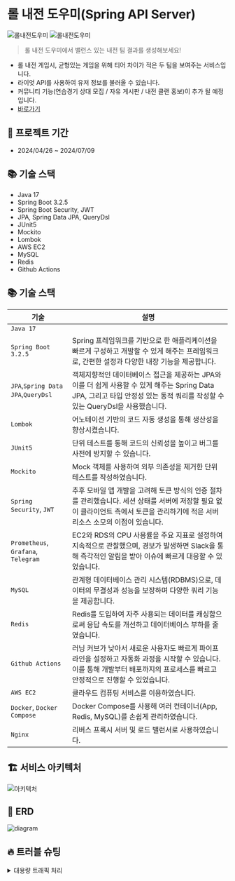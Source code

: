 # 롤 내전 도우미(Spring API Server)
![롤내전도우미](https://github.com/carrotbat410/spring-lol-team-maker/assets/163713062/64e846aa-a151-430b-97f4-47ad48a1485b)
![롤내전도우미](https://github.com/carrotbat410/spring-lol-team-maker/assets/163713062/8fb09026-c11f-4143-b5aa-d6c51d2b6e51)

> 롤 내전 도우미에서 밸런스 있는 내전 팀 결과를 생성해보세요!

- 롤 내전 게임시, 균형있는 게임을 위해 티어 차이가 적은 두 팀을 보여주는 서비스입니다.
- 라이엇 API를 사용하여 유저 정보를 불러올 수 있습니다.
- 커뮤니티 기능(연습경기 상대 모집 / 자유 게시판 / 내전 클랜 홍보)이 추가 될 예정입니다.
- [바로가기](https://lolcivilwarhelper.vercel.app/)

## 📆 프로젝트 기간
- 2024/04/26 ~ 2024/07/09

## 📚 기술 스택
- Java 17
- Spring Boot 3.2.5
- Spring Boot Security, JWT
- JPA, Spring Data JPA, QueryDsl
- JUnit5
- Mockito
- Lombok
- AWS EC2
- MySQL
- Redis
- Github Actions
## 📚 기술 스택

| 기술                                  | 설명                                                                                                                |
|-------------------------------------|-------------------------------------------------------------------------------------------------------------------|
| `Java 17`                           |                                                                                                                   |
| `Spring Boot 3.2.5`                 | Spring 프레임워크를 기반으로 한 애플리케이션을 빠르게 구성하고 개발할 수 있게 해주는 프레임워크로, 간편한 설정과 다양한 내장 기능을 제공합니다.                              |
| `JPA`,`Spring Data JPA`,`QueryDsl`  | 객체지향적인 데이터베이스 접근을 제공하는 JPA와 이를 더 쉽게 사용할 수 있게 해주는 Spring Data JPA, 그리고 타입 안정성 있는 동적 쿼리를 작성할 수 있는 QueryDsl을 사용했습니다. |
| `Lombok`                            | 어노테이션 기반의 코드 자동 생성을 통해 생산성을 향상시켰습니다.                                                                              |
| `JUnit5`                            | 단위 테스트를 통해 코드의 신뢰성을 높이고 버그를 사전에 방지할 수 있습니다.                                                                       |
| `Mockito`                           | Mock 객체를 사용하여 외부 의존성을 제거한 단위 테스트를 작성하였습니다.                                                                        |
| `Spring Security`, `JWT`            | 추후 모바일 앱 개발을 고려해 토큰 방식의 인증 절차를 관리했습니다. 세션 상태를 서버에 저장할 필요 없이 클라이언트 측에서 토큰을 관리하기에 적은 서버 리소스 소모의 이점이 있습니다.           |
| `Prometheus`, `Grafana`, `Telegram` | EC2와 RDS의 CPU 사용률을 주요 지표로 설정하여 지속적으로 관찰했으며, 경보가 발생하면 Slack을 통해 즉각적인 알림을 받아 이슈에 빠르게 대응할 수 있었습니다.                   |
| `MySQL`                             | 관계형 데이터베이스 관리 시스템(RDBMS)으로, 데이터의 무결성과 성능을 보장하며 다양한 쿼리 기능을 제공합니다.                                                  |
| `Redis`                             | Redis를 도입하여 자주 사용되는 데이터를 캐싱함으로써 응답 속도를 개선하고 데이터베이스 부하를 줄였습니다.                                                     |
| `Github Actions`                    | 러닝 커브가 낮아서 새로운 사용자도 빠르게 파이프라인을 설정하고 자동화 과정을 시작할 수 있습니다. 이를 통해 개발부터 배포까지의 프로세스를 빠르고 안정적으로 진행할 수 있었습니다.             |
| `AWS EC2`                           | 클라우드 컴퓨팅 서비스를 이용하였습니다.                                                                                            |
| `Docker`, `Docker Compose`          | Docker Compose를 사용해 여러 컨테이너(App, Redis, MySQL)를 손쉽게 관리하였습니다.                                                      |
| `Nginx`                             | 리버스 프록시 서버 및 로드 밸런서로 사용하였습니다.                                                                                     |


## 🏗️ 서비스 아키텍처
![아키텍처](https://github.com/carrotbat410/spring-lol-team-maker/assets/163713062/67b60068-dda6-428a-a8c5-7645bbae405f)

## 🔖 ERD

![diagram](https://github.com/carrotbat410/spring-lol-team-maker/assets/163713062/a666dca1-d58b-47e4-ab57-cb0b48d1ab3f)

## 🔥 트러블 슈팅

<details>
<summary>대용량 트래픽 처리</summary>

`문제사항`
- 고사양의 맥북에서 띄운 로컬 서버에 대한 부하테스트임에도 불구하고, 평균 응답속도가 3600ms로, 대용량 트래픽에 대해 취약한 결과가 나왔습니다.
```text
# 테스트 조건
Number of Threads(유저 수): 1000
Ramp-Up Period(전체 thread가 전부 실행되는데까지 걸리는 시간): 30
Loop Count(각 Thread가 몇번씩 실행을 할 것인지): 2
한 유저가 요청하는 API: 5개
=> 초당 330개의 API가 실행됩니다.
```
![개선전](https://github.com/carrotbat410/spring-lol-team-maker/assets/163713062/f9b4ca9f-d474-413f-acb3-1e07adfd7dc9)

`해결방법`

### 1. OSIV(Open Session In View) OFF
- 영속성 컨텍스트가 뷰 계층까지 연장되지 않도록 하여, 짧은 트랜잭션 생명주기를 유지하도록 하였습니다.
### 2. 쿼리 최적화: 실행되는 쿼리를 확인후, 효율적인 쿼리로 개선하였습니다.
- 게시글 작성 API: getReferenceById를 사용하여 Insert 쿼리만 수행되도록 변경.
- 게시글 조회 API: 페이징을 위한 JPA의 기본 Count 쿼리를 Join 없는 효율적인 count쿼리로 변경.
- 내가 쓴 글 조회 API: 작성자는 본인이고, 이는 토큰에 저장되어있으므로, Spring Data JPA의 사용자 정의 쿼리를 사용하여 Join없는 쿼리로 변경.
### 3. Readonly Transactional
- 데이터를 읽기만 한다는 것을 DB에 알려줌으로써 동작 및 쿼리를 최적화할 수 있다.
### 4. DB Connection Fool 설정
- 커넥션 풀 크기를 기본값에서, 서버 스펙에 맞는 최적의 커넥션 풀 사이즈로 설정하였습니다.
### 5. Redis 사용
-  자주 사용되는 데이터를 캐싱함으로써 응답 속도를 개선하고 데이터베이스 부하를 줄였습니다.

`개선 결과`
- 평균 응답 속도: 3600ms -> 520ms으로 85.5%가 개선되었습니다.
- Std. Dev.(표준 편차): 2000ms -> 490ms으로 75.5%가 개선되었습니다.

![개선후](https://github.com/carrotbat410/spring-lol-team-maker/assets/163713062/35cd1f8e-bbb5-4593-9078-76da02e64123)

</details>


